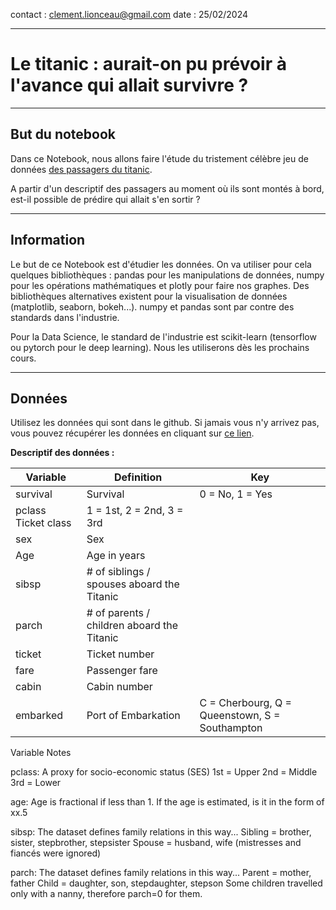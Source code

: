 contact : clement.lionceau@gmail.com
date : 25/02/2024

---

# Le titanic : aurait-on pu prévoir à l'avance qui allait survivre ?
---

## But du notebook

Dans ce Notebook, nous allons faire l'étude du tristement célèbre jeu de données [des passagers du titanic](https://www.kaggle.com/c/titanic).

A partir d'un descriptif des passagers au moment où ils sont montés à bord, est-il possible de prédire qui allait s'en sortir ?

---

## Information

Le but de ce Notebook est d'étudier les données. On va utiliser pour cela quelques bibliothèques : pandas pour les manipulations de données, numpy pour les opérations mathématiques et plotly pour faire nos graphes. Des bibliothèques alternatives existent pour la visualisation de données (matplotlib, seaborn, bokeh...). numpy et pandas sont par contre des standards dans l'industrie.

Pour la Data Science, le standard de l'industrie est scikit-learn (tensorflow ou pytorch pour le deep learning). Nous les utiliserons dès les prochains cours.

---

## Données 

Utilisez les données qui sont dans le github. Si jamais vous n'y arrivez pas, vous pouvez récupérer les données en cliquant sur [ce lien](https://www.kaggle.com/c/titanic).

**Descriptif des données :**

|Variable | Definition |	Key |
|---|---|---|
|survival |	Survival |	0 = No, 1 = Yes |
|pclass 	Ticket class |	1 = 1st, 2 = 2nd, 3 = 3rd |
|sex |	Sex 	| |
|Age |	Age in years | | 	
|sibsp |	# of siblings / spouses aboard the Titanic | 	|
|parch |	# of parents / children aboard the Titanic 	| |
|ticket |	Ticket number 	| |
|fare |	Passenger fare 	| |
|cabin |	Cabin number 	| |
|embarked | 	Port of Embarkation |	C = Cherbourg, Q = Queenstown, S = Southampton |

Variable Notes

pclass: A proxy for socio-economic status (SES)
1st = Upper
2nd = Middle
3rd = Lower

age: Age is fractional if less than 1. If the age is estimated, is it in the form of xx.5

sibsp: The dataset defines family relations in this way...
Sibling = brother, sister, stepbrother, stepsister
Spouse = husband, wife (mistresses and fiancés were ignored)

parch: The dataset defines family relations in this way...
Parent = mother, father
Child = daughter, son, stepdaughter, stepson
Some children travelled only with a nanny, therefore parch=0 for them.
